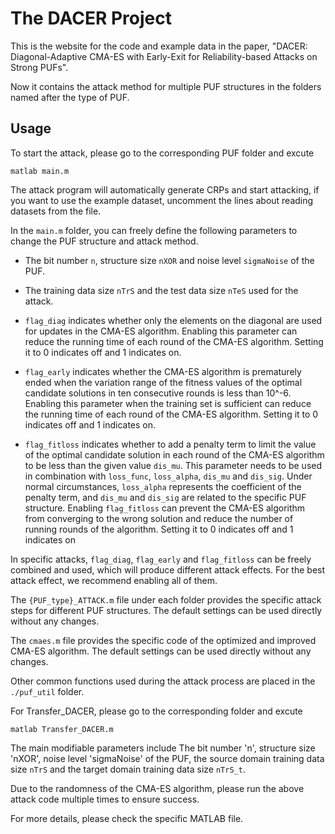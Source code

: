 # The DACER Project

This is the website for the code and example data in the paper, "DACER: Diagonal-Adaptive CMA-ES with Early-Exit for Reliability-based Attacks on Strong PUFs".

Now it contains the attack method for multiple PUF structures in the folders named after the type of PUF.

## Usage

To start the attack, please go to the corresponding PUF folder and excute

```
matlab main.m
```

The attack program will automatically generate CRPs and start attacking, if you want to use the example dataset, uncomment the lines about reading datasets from the file.

In the `main.m` folder, you can freely define the following parameters to change the PUF structure and attack method.
* The bit number `n`, structure size `nXOR` and noise level `sigmaNoise` of the PUF.

* The training data size `nTrS` and the test data size `nTeS` used for the attack.

* `flag_diag` indicates whether only the elements on the diagonal are used for updates in the CMA-ES algorithm. Enabling this parameter can reduce the running time of each round of the CMA-ES algorithm. Setting it to 0 indicates off and 1 indicates on.

* `flag_early` indicates whether the CMA-ES algorithm is prematurely ended when the variation range of the fitness values of the optimal candidate solutions in ten consecutive rounds is less than 10^-6. Enabling this parameter when the training set is sufficient can reduce the running time of each round of the CMA-ES algorithm. Setting it to 0 indicates off and 1 indicates on.

* `flag_fitloss` indicates whether to add a penalty term to limit the value of the optimal candidate solution in each round of the CMA-ES algorithm to be less than the given value `dis_mu`.  This parameter needs to be used in combination with `loss_func`, `loss_alpha`, `dis_mu` and `dis_sig`.  Under normal circumstances, `loss_alpha` represents the coefficient of the penalty term, and `dis_mu` and `dis_sig` are related to the specific PUF structure.  Enabling `flag_fitloss` can prevent the CMA-ES algorithm from converging to the wrong solution and reduce the number of running rounds of the algorithm.  Setting it to 0 indicates off and 1 indicates on

In specific attacks, `flag_diag`, `flag_early` and `flag_fitloss` can be freely combined and used, which will produce different attack effects. For the best attack effect, we recommend enabling all of them.

The `{PUF_type}_ATTACK.m` file under each folder provides the specific attack steps for different PUF structures. The default settings can be used directly without any changes.

The `cmaes.m` file provides the specific code of the optimized and improved CMA-ES algorithm. The default settings can be used directly without any changes.

Other common functions used during the attack process are placed in the `./puf_util` folder.

For Transfer_DACER, please go to the corresponding folder and excute

```
matlab Transfer_DACER.m
```
The main modifiable parameters include The bit number 'n', structure size 'nXOR', noise level 'sigmaNoise' of the PUF, the source domain training data size `nTrS` and the target domain training data size `nTrS_t`.

Due to the randomness of the CMA-ES algorithm, please run the above attack code multiple times to ensure success.

For more details, please check the specific MATLAB file.

